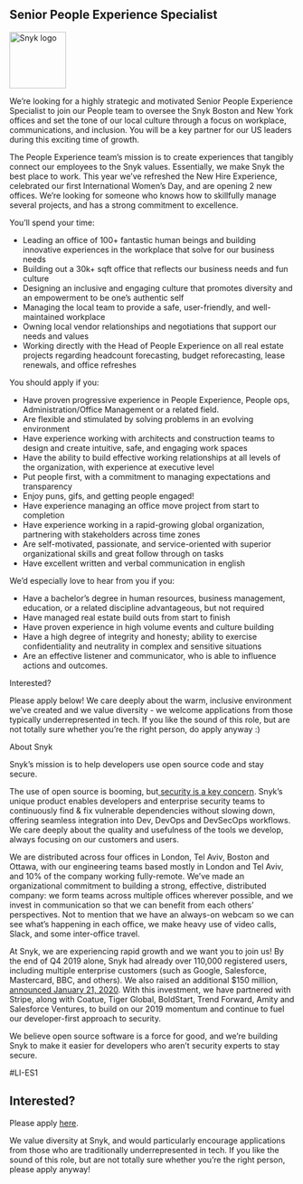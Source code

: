 Senior People Experience Specialist
---

<img src="https://res.cloudinary.com/snyk/image/upload/v1537345894/press-kit/brand/logo-black.png" width="100" alt="Snyk logo" />

<p><span style="font-weight: 400;">We’re looking for a highly strategic and motivated Senior People Experience Specialist to join our People team to oversee the Snyk Boston and New York offices and set the tone of our local culture through a focus on workplace, communications, and inclusion. You will be a key partner for our US leaders during this exciting time of growth.</span></p>
<p><span style="font-weight: 400;">The People Experience team’s mission is to create experiences that tangibly connect our employees to the Snyk values. Essentially, we make Snyk the best place to work. This year we’ve refreshed the New Hire Experience, celebrated our first International Women’s Day, and are opening 2 new offices. We’re looking for someone who knows how to skillfully manage several projects, and has a strong commitment to excellence.&nbsp;</span></p>
<p><span style="font-weight: 400;">You’ll spend your time:</span></p>
<ul>
<li style="font-weight: 400;"><span style="font-weight: 400;">Leading an office of 100+ fantastic human beings and building innovative experiences in the workplace that solve for our business needs</span></li>
<li style="font-weight: 400;"><span style="font-weight: 400;">Building out a 30k+ sqft office that reflects our business needs and fun culture</span></li>
<li style="font-weight: 400;"><span style="font-weight: 400;">Designing an inclusive and engaging culture that promotes diversity and an empowerment to be one’s authentic self</span></li>
<li style="font-weight: 400;"><span style="font-weight: 400;">Managing the local team to provide a safe, user-friendly, and well-maintained workplace</span></li>
<li style="font-weight: 400;"><span style="font-weight: 400;">Owning local vendor relationships and negotiations that support our needs and values</span></li>
<li style="font-weight: 400;"><span style="font-weight: 400;">Working directly with the Head of People Experience on all real estate projects regarding headcount forecasting, budget reforecasting, lease renewals, and office refreshes&nbsp;</span></li>
</ul>
<p><span style="font-weight: 400;">You should apply if you:</span></p>
<ul>
<li style="font-weight: 400;"><span style="font-weight: 400;">Have proven progressive experience in People Experience, People ops, Administration/Office Management or a related field.&nbsp;</span></li>
<li style="font-weight: 400;"><span style="font-weight: 400;">Are flexible and stimulated by solving problems in an evolving environment</span></li>
<li style="font-weight: 400;"><span style="font-weight: 400;">Have experience working with architects and construction teams to design and create intuitive, safe, and engaging work spaces</span></li>
<li style="font-weight: 400;"><span style="font-weight: 400;">Have the ability to build effective working relationships at all levels of the organization, with experience at executive level</span></li>
<li style="font-weight: 400;"><span style="font-weight: 400;">Put people first, with a commitment to managing expectations and transparency</span></li>
<li style="font-weight: 400;"><span style="font-weight: 400;">Enjoy puns, gifs, and getting people engaged!</span></li>
<li style="font-weight: 400;"><span style="font-weight: 400;">Have experience managing an office move project from start to completion</span></li>
<li style="font-weight: 400;"><span style="font-weight: 400;">Have experience working in a rapid-growing global organization, partnering with stakeholders across time zones</span></li>
<li style="font-weight: 400;"><span style="font-weight: 400;">Are self-motivated, passionate, and service-oriented with superior organizational skills and great follow through on tasks</span></li>
<li style="font-weight: 400;"><span style="font-weight: 400;">Have excellent written and verbal communication in english</span></li>
</ul>
<p><span style="font-weight: 400;">We’d especially love to hear from you if you:</span></p>
<ul>
<li style="font-weight: 400;"><span style="font-weight: 400;">Have a bachelor’s degree in human resources, business management, education, or a related discipline advantageous, but not required</span></li>
<li style="font-weight: 400;"><span style="font-weight: 400;">Have managed real estate build outs from start to finish</span></li>
<li style="font-weight: 400;"><span style="font-weight: 400;">Have proven experience in high volume events and culture building</span></li>
<li style="font-weight: 400;"><span style="font-weight: 400;">Have a high degree of integrity and honesty; ability to exercise confidentiality and neutrality in complex and sensitive situations</span></li>
<li style="font-weight: 400;"><span style="font-weight: 400;">Are an effective listener and communicator, who is able to influence actions and outcomes.</span></li>
</ul>
<p><span style="font-weight: 400;">Interested?</span></p>
<p><span style="font-weight: 400;">Please apply below! We care deeply about the warm, inclusive environment we’ve created and we value diversity - we welcome applications from those typically underrepresented in tech. If you like the sound of this role, but are not totally sure whether you’re the right person, do apply anyway :)</span></p>
<p><span style="font-weight: 400;">About Snyk</span></p>
<p><span style="font-weight: 400;">Snyk’s mission is to help developers use open source code and stay secure.&nbsp;</span></p>
<p><span style="font-weight: 400;">The use of open source is booming, but</span><a href="https://snyk.io/blog/devsecops-insights-2020/"> <span style="font-weight: 400;">security is a key concern</span></a><span style="font-weight: 400;">. Snyk’s unique product enables developers and enterprise security teams to continuously find &amp; fix vulnerable dependencies without slowing down, offering seamless integration into Dev, DevOps and DevSecOps workflows. We care deeply about the quality and usefulness of the tools we develop, always focusing on our customers and users.&nbsp;</span></p>
<p><span style="font-weight: 400;">We are distributed across four offices in London, Tel Aviv, Boston and Ottawa, with our engineering teams based mostly in London and Tel Aviv, and 10% of the company working fully-remote. We’ve made an organizational commitment to building a strong, effective, distributed company: we form teams across multiple offices wherever possible, and we invest in communication so that we can benefit from each others’ perspectives. Not to mention that we have an always-on webcam so we can see what’s happening in each office, we make heavy use of video calls, Slack, and some inter-office travel.</span></p>
<p><span style="font-weight: 400;">At Snyk, we are experiencing rapid growth and we want you to join us! By the end of Q4 2019 alone, Snyk had already over 110,000 registered users, including multiple enterprise customers (such as Google, Salesforce, Mastercard, BBC, and others). We also raised an additional $150 million,</span><a href="https://snyk.io/blog/snyk-closes-150m/"> <span style="font-weight: 400;">announced January 21, 2020</span></a><span style="font-weight: 400;">. With this investment, we have partnered with Stripe, along with Coatue, Tiger Global, BoldStart, Trend Forward, Amity and Salesforce Ventures, to build on our 2019 momentum and continue to fuel our developer-first approach to security.&nbsp;</span></p>
<p><span style="font-weight: 400;">We believe open source software is a force for good, and we’re building Snyk to make it easier for developers who aren’t security experts to stay secure.</span></p>
<p>#LI-ES1</p>

Interested?
---

Please apply [here](https://boards.greenhouse.io/snyk/jobs/4834094002#app).

We value diversity at Snyk, and would particularly encourage applications from those who are traditionally underrepresented in tech.
If you like the sound of this role, but are not totally sure whether you’re the right person, please apply anyway!
